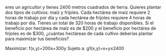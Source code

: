 eres un agricultor y tienes 2400 metros cuadrados de tierra. Quieres plantar dos tipos de cultivos: maíz y frijoles. Cada hectárea de maíz requiere 2 horas de trabajo por día y cada hectárea de frijoles requiere 4 horas de trabajo por día. Tienes un total de 320 horas de trabajo disponibles. Si el beneficio por hectárea de maíz es de $200 y el beneficio por hectárea de frijoles es de $300, ¿cuántas hectáreas de cada cultivo deberías plantar para maximizar tus beneficios?

Maximizar:
f(x,y)=200x+300y
Sujeto a:
g1​(x,y)=x+y≤2400